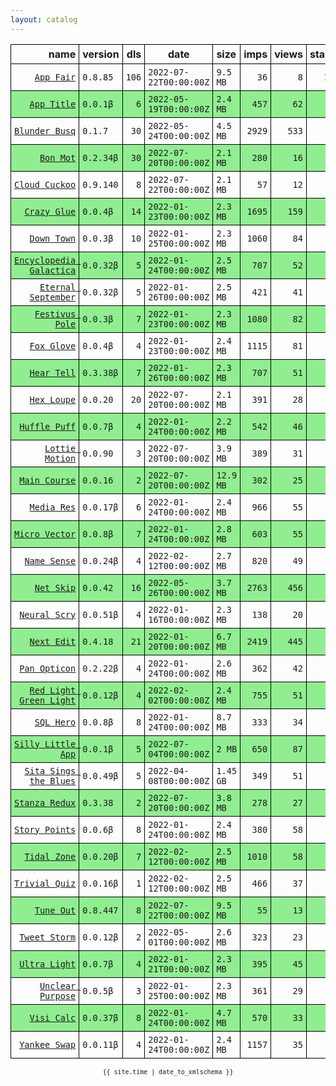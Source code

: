```yaml
---
layout: catalog
---
```


<style>
table {
    border-collapse: collapse;
}

td, th {
    border: 1px solid black;
    white-space: nowrap;
}

th, td {
    padding: 5px;
}

tr:nth-child(even) {
    background-color: Lightgreen;
}
</style>

| name | version | dls | date | size | imps | views | stars | issues | category |
| ---: | :------ | --: | ---- | :--- | ---: | ----: | -----:| -----: | :------- |
| [``App Fair``](https://appfair.app) | ``0.8.85`` | `106` | `2022-07-22T00:00:00Z` | `9.5 MB` | `36` | `8` | `25` | [``5``](https://github.com/App-Fair/App/issues) |  |
| [``App Title``](https://App-Title.github.io/App/) | ``0.0.1β`` | `6` | `2022-05-19T00:00:00Z` | `2.4 MB` | `457` | `62` | `0` | `0` |  |
| [``Blunder Busq``](https://www.blunderbusq.app) | ``0.1.7`` | `30` | `2022-05-24T00:00:00Z` | `4.5 MB` | `2929` | `533` | `1` | `0` |  |
| [``Bon Mot``](https://Bon-Mot.github.io/App/) | ``0.2.34β`` | `30` | `2022-07-20T00:00:00Z` | `2.1 MB` | `280` | `16` | `1` | `0` |  |
| [``Cloud Cuckoo``](https://Cloud-Cuckoo.github.io/App/) | ``0.9.140`` | `8` | `2022-07-22T00:00:00Z` | `2.1 MB` | `57` | `12` | `1` | `0` |  |
| [``Crazy Glue``](https://Crazy-Glue.github.io/App/) | ``0.0.4β`` | `14` | `2022-01-23T00:00:00Z` | `2.3 MB` | `1695` | `159` | `0` | `0` |  |
| [``Down Town``](https://Down-Town.github.io/App/) | ``0.0.3β`` | `10` | `2022-01-25T00:00:00Z` | `2.3 MB` | `1060` | `84` | `0` | `0` |  |
| [``Encyclopedia Galactica``](https://Encyclopedia-Galactica.github.io/App/) | ``0.0.32β`` | `5` | `2022-01-24T00:00:00Z` | `2.5 MB` | `707` | `52` | `0` | `0` |  |
| [``Eternal September``](https://Eternal-September.github.io/App/) | ``0.0.32β`` | `5` | `2022-01-26T00:00:00Z` | `2.5 MB` | `421` | `41` | `0` | `0` |  |
| [``Festivus Pole``](https://Festivus-Pole.github.io/App/) | ``0.0.3β`` | `7` | `2022-01-23T00:00:00Z` | `2.3 MB` | `1080` | `82` | `0` | `0` |  |
| [``Fox Glove``](https://Fox-Glove.github.io/App/) | ``0.0.4β`` | `4` | `2022-01-23T00:00:00Z` | `2.4 MB` | `1115` | `81` | `0` | `0` |  |
| [``Hear Tell``](https://Hear-Tell.github.io/App/) | ``0.3.38β`` | `7` | `2022-01-26T00:00:00Z` | `2.3 MB` | `707` | `51` | `0` | `0` |  |
| [``Hex Loupe``](https://Hex-Loupe.github.io/App/) | ``0.0.20`` | `20` | `2022-07-20T00:00:00Z` | `2.1 MB` | `391` | `28` | `0` | `0` |  |
| [``Huffle Puff``](https://Huffle-Puff.github.io/App/) | ``0.0.7β`` | `4` | `2022-01-24T00:00:00Z` | `2.2 MB` | `542` | `46` | `0` | `0` |  |
| [``Lottie Motion``](https://Lottie-Motion.github.io/App/) | ``0.0.90`` | `3` | `2022-07-20T00:00:00Z` | `3.9 MB` | `389` | `31` | `0` | `0` |  |
| [``Main Course``](https://Main-Course.github.io/App/) | ``0.0.16`` | `2` | `2022-07-20T00:00:00Z` | `12.9 MB` | `302` | `25` | `0` | `0` |  |
| [``Media Res``](https://Media-Res.github.io/App/) | ``0.0.17β`` | `6` | `2022-01-24T00:00:00Z` | `2.4 MB` | `966` | `55` | `0` | `0` |  |
| [``Micro Vector``](https://Micro-Vector.github.io/App/) | ``0.0.8β`` | `7` | `2022-01-24T00:00:00Z` | `2.8 MB` | `603` | `55` | `0` | `0` |  |
| [``Name Sense``](https://Name-Sense.github.io/App/) | ``0.0.24β`` | `4` | `2022-02-12T00:00:00Z` | `2.7 MB` | `820` | `49` | `0` | `0` |  |
| [``Net Skip``](https://Net-Skip.github.io/App/) | ``0.0.42`` | `16` | `2022-05-26T00:00:00Z` | `3.7 MB` | `2763` | `456` | `0` | `0` |  |
| [``Neural Scry``](https://Neural-Scry.github.io/App/) | ``0.0.51β`` | `4` | `2022-01-16T00:00:00Z` | `2.3 MB` | `138` | `20` | `0` | `0` |  |
| [``Next Edit``](https://Next-Edit.github.io/App/) | ``0.4.18`` | `21` | `2022-01-20T00:00:00Z` | `6.7 MB` | `2419` | `445` | `0` | `0` |  |
| [``Pan Opticon``](https://Pan-Opticon.github.io/App/) | ``0.2.22β`` | `4` | `2022-01-24T00:00:00Z` | `2.6 MB` | `362` | `42` | `0` | `0` |  |
| [``Red Light Green Light``](https://Red-Light-Green-Light.github.io/App/) | ``0.0.12β`` | `4` | `2022-02-02T00:00:00Z` | `2.4 MB` | `755` | `51` | `0` | `0` |  |
| [``SQL Hero``](https://SQL-Hero.github.io/App/) | ``0.0.8β`` | `8` | `2022-01-24T00:00:00Z` | `8.7 MB` | `333` | `34` | `0` | `0` |  |
| [``Silly Little App``](https://Silly-Little-App.github.io/App/) | ``0.0.1β`` | `5` | `2022-07-04T00:00:00Z` | `2 MB` | `650` | `87` | `0` | `0` |  |
| [``Sita Sings the Blues``](https://Sita-Sings-the-Blues.github.io/App/) | ``0.0.49β`` | `5` | `2022-04-08T00:00:00Z` | `1.45 GB` | `349` | `51` | `0` | `0` |  |
| [``Stanza Redux``](https://Stanza-Redux.github.io/App/) | ``0.3.38`` | `2` | `2022-07-20T00:00:00Z` | `3.8 MB` | `278` | `27` | `1` | `0` |  |
| [``Story Points``](https://Story-Points.github.io/App/) | ``0.0.6β`` | `8` | `2022-01-24T00:00:00Z` | `2.4 MB` | `380` | `58` | `0` | `0` |  |
| [``Tidal Zone``](https://Tidal-Zone.github.io/App/) | ``0.0.20β`` | `7` | `2022-02-12T00:00:00Z` | `2.5 MB` | `1010` | `58` | `0` | `0` |  |
| [``Trivial Quiz``](https://Trivial-Quiz.github.io/App/) | ``0.0.16β`` | `1` | `2022-02-12T00:00:00Z` | `2.5 MB` | `466` | `37` | `0` | `0` |  |
| [``Tune Out``](https://Tune-Out.github.io/App/) | ``0.8.447`` | `8` | `2022-07-22T00:00:00Z` | `9.5 MB` | `55` | `13` | `1` | `0` |  |
| [``Tweet Storm``](https://Tweet-Storm.github.io/App/) | ``0.0.12β`` | `2` | `2022-05-01T00:00:00Z` | `2.6 MB` | `323` | `23` | `0` | `0` |  |
| [``Ultra Light``](https://Ultra-Light.github.io/App/) | ``0.0.7β`` | `4` | `2022-01-21T00:00:00Z` | `2.3 MB` | `395` | `45` | `0` | `0` |  |
| [``Unclear Purpose``](https://Unclear-Purpose.github.io/App/) | ``0.0.5β`` | `3` | `2022-01-25T00:00:00Z` | `2.3 MB` | `361` | `29` | `0` | `0` |  |
| [``Visi Calc``](https://Visi-Calc.github.io/App/) | ``0.0.37β`` | `8` | `2022-01-24T00:00:00Z` | `4.7 MB` | `570` | `33` | `0` | `0` |  |
| [``Yankee Swap``](https://Yankee-Swap.github.io/App/) | ``0.0.11β`` | `4` | `2022-01-24T00:00:00Z` | `2.4 MB` | `1157` | `35` | `0` | `0` |  |

<center><small><code>{{ site.time | date_to_xmlschema }}</code></small></center>
